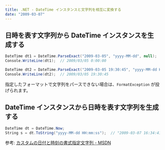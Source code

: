```yaml
---
title: .NET - DateTime インスタンスと文字列を相互に変換する
date: "2009-03-07"
---
```


日時を表す文字列から DateTime インスタンスを生成する
----

~~~ csharp
DateTime dt1 = DateTime.ParseExact("2009-03-05", "yyyy-MM-dd", null);
Console.WriteLine(dt1);  // 2009/03/05 0:00:00

DateTime dt2 = DateTime.ParseExact("2009-03-05 19:30:45", "yyyy-MM-dd HH:mm:ss", null);
Console.WriteLine(dt2);  // 2009/03/05 19:30:45
~~~

指定したフォーマットで文字列をパースできない場合は、`FormatException` が投げられます。


DateTime インスタンスから日時を表す文字列を生成する
----

~~~ csharp
DateTime dt = DateTime.Now;
String s = dt.ToString("yyyy-MM-dd HH:mm:ss");  // "2009-03-07 16:34:41"
~~~

参考: [カスタムの日付と時刻の書式指定文字列 - MSDN](http://msdn.microsoft.com/ja-jp/library/8kb3ddd4.aspx)

